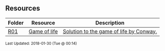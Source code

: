 ## Resources
| Folder | Resource | Description|
 | ------------|------------|------------|
 | [R01](https://github.com/rugbyprof/1063-Data-Structures/tree/master/Resources/R01) | [ Game of life ](https://github.com/rugbyprof/1063-Data-Structures/tree/master/Resources/[R01](https://github.com/rugbyprof/1063-Data-Structures/tree/master/Resources/R01)) | [ Solution to the game of life by Conway.](https://github.com/rugbyprof/1063-Data-Structures/tree/master/Resources/[R01](https://github.com/rugbyprof/1063-Data-Structures/tree/master/Resources/R01)) |

<sup>Last Updated: 2018-01-30 (Tue @ 00:14)</sup>
